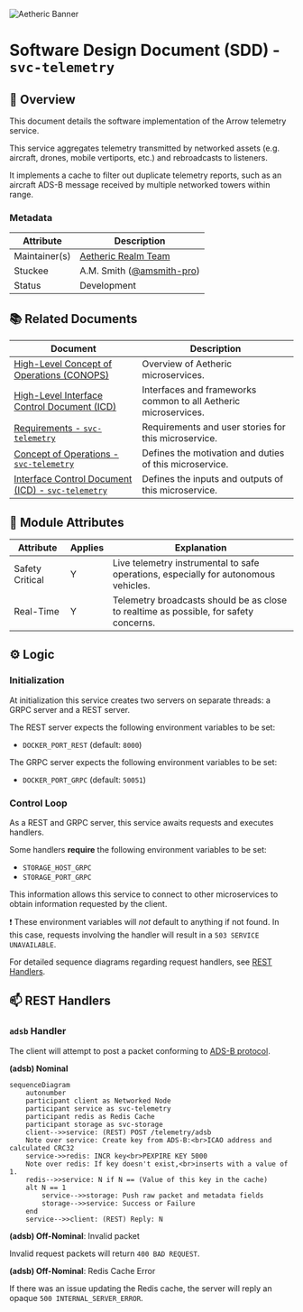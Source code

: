 ![Aetheric Banner](https://github.com/aetheric-oss/.github/raw/main/assets/doc-banner.png)

# Software Design Document (SDD) - `svc-telemetry`

## :telescope: Overview

This document details the software implementation of the Arrow telemetry service.

This service aggregates telemetry transmitted by networked assets (e.g.
aircraft, drones, mobile vertiports, etc.) and rebroadcasts to listeners.

It implements a cache to filter out duplicate telemetry reports, such as an
aircraft ADS-B message received by multiple networked towers within range.

### Metadata

| Attribute     | Description                                                       |
| ------------- |-------------------------------------------------------------------|
| Maintainer(s) | [Aetheric Realm Team](https://github.com/orgs/aetheric-oss/teams/dev-realm) |
| Stuckee       | A.M. Smith ([@amsmith-pro](https://github.com/amsmith-pro))         |
| Status        | Development                                                       |

## :books: Related Documents

Document | Description
--- | ---
[High-Level Concept of Operations (CONOPS)](https://github.com/aetheric-oss/se-services/blob/develop/docs/conops.md) | Overview of Aetheric microservices.
[High-Level Interface Control Document (ICD)](https://github.com/aetheric-oss/se-services/blob/develop/docs/icd.md)  | Interfaces and frameworks common to all Aetheric microservices.
[Requirements - `svc-telemetry`](https://nocodb.aetheric.nl/dashboard/#/nc/view/6ffa7547-b2ab-4d02-b5cb-ed2d3c60e2c7) | Requirements and user stories for this microservice.
[Concept of Operations - `svc-telemetry`](./conops.md) | Defines the motivation and duties of this microservice.
[Interface Control Document (ICD) - `svc-telemetry`](./icd.md) | Defines the inputs and outputs of this microservice.

## :dna: Module Attributes

Attribute | Applies | Explanation
--- | --- | ---
Safety Critical | Y | Live telemetry instrumental to safe operations, especially for autonomous vehicles.
Real-Time | Y | Telemetry broadcasts should be as close to realtime as possible, for safety concerns.

## :gear: Logic

### Initialization

At initialization this service creates two servers on separate threads: a GRPC server and a REST server.

The REST server expects the following environment variables to be set:
- `DOCKER_PORT_REST` (default: `8000`)

The GRPC server expects the following environment variables to be set:
- `DOCKER_PORT_GRPC` (default: `50051`)

### Control Loop

As a REST and GRPC server, this service awaits requests and executes handlers.

Some handlers **require** the following environment variables to be set:
- `STORAGE_HOST_GRPC`
- `STORAGE_PORT_GRPC`

This information allows this service to connect to other microservices to obtain information requested by the client.

:exclamation: These environment variables will *not* default to anything if not found. In this case, requests involving the handler will result in a `503 SERVICE UNAVAILABLE`.

For detailed sequence diagrams regarding request handlers, see [REST Handlers](#mailbox-rest-handlers).

## :mailbox: REST Handlers

### `adsb` Handler

The client will attempt to post a packet conforming to [ADS-B protocol](https://airmetar.main.jp/radio/ADS-B%20Decoding%20Guide.pdf).

**(adsb) Nominal**
```mermaid
sequenceDiagram
    autonumber
    participant client as Networked Node
    participant service as svc-telemetry
    participant redis as Redis Cache
    participant storage as svc-storage
    client-->>service: (REST) POST /telemetry/adsb
    Note over service: Create key from ADS-B:<br>ICAO address and calculated CRC32
    service->>redis: INCR key<br>PEXPIRE KEY 5000
    Note over redis: If key doesn't exist,<br>inserts with a value of 1.
    redis-->>service: N if N == (Value of this key in the cache)
    alt N == 1
        service-->>storage: Push raw packet and metadata fields
        storage-->>service: Success or Failure
    end
    service-->>client: (REST) Reply: N
```

**(adsb) Off-Nominal**: Invalid packet

Invalid request packets will return `400 BAD REQUEST`.

**(adsb) Off-Nominal**: Redis Cache Error

If there was an issue updating the Redis cache, the server will reply an opaque `500 INTERNAL_SERVER_ERROR`.
